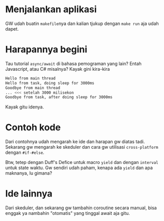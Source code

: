 # Menjalankan aplikasi
GW udah buatin `makefile`nya dan kalian tjukup dengan `make run` aja udah dapet.

# Harapannya begini
Tau tutorial `async/await` di bahasa pemograman yang lain? Entah Javascript, atau C# misalnya? Kayak gini kira-kira
```bash
Hello from main thread
Hello from task, doing sleep for 3000ms
Goodbye from main thread
... <<< setelah 3000 milisekon
Goodbye from task, after doing sleep for 3000ms
```
Kayak gitu idenya.

# Contoh kode
Dari contohnya udah mengarah ke ide dan harapan gw diatas tadi. Sekarang gw mengarah ke skeduler dan cara gw utilisasi `cross-platform` dengan `#if-#else`.

Btw, tetep dengan Duff's Defice untuk macro `yield` dan dengan `interval` untuk state waktu. Gw sendiri udah paham, kenapa ada `yield` dan apa maknanya, lu gimana?

# Ide lainnya
Dari skeduler, dan sekarang gw tambahin coroutine secara manual, bisa enggak ya nambahin "otomatis" yang tinggal await aja gitu.